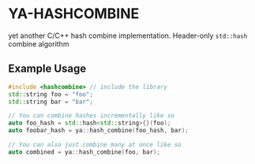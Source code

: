 # YA-HASHCOMBINE
yet another C/C++ hash combine implementation. Header-only `std::hash` combine algorithm

## Example Usage
```c++
#include <hashcombine> // include the library
std::string foo = "foo";
std::string bar = "bar";

// You can combine hashes incrementally like so
auto foo_hash = std::hash<std::string>{}(foo);
auto foobar_hash = ya::hash_combine(foo_hash, bar);

// You can also just combine many at once like so
auto combined = ya::hash_combine(foo, bar);
```

